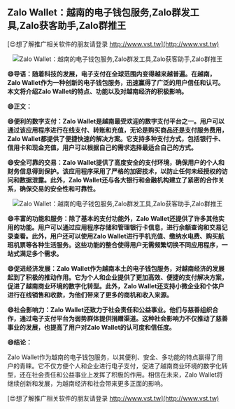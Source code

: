 ## **Zalo Wallet：越南的电子钱包服务,Zalo群发工具,Zalo获客助手,Zalo群推王**

[😍想了解推广相关软件的朋友请登录 http://www.vst.tw](http://www.vst.tw)

 <center><img src="https://vst.tw/MP4/tuiguang/png/3.png" alt="Zalo Wallet：越南的电子钱包服务,Zalo群发工具,Zalo获客助手,Zalo群推王"></center>

**😄导语：随着科技的发展，电子支付在全球范围内变得越来越普遍。在越南，Zalo Wallet作为一种创新的电子钱包服务，迅速赢得了广泛的用户信任和认可。本文将介绍Zalo Wallet的特点、功能以及对越南经济的积极影响。**

**😄正文：**

**😄便利的数字支付：Zalo Wallet是越南最受欢迎的数字支付平台之一。用户可以通过该应用程序进行在线支付、转账和充值，无论是购买商品还是支付服务费用，Zalo Wallet都提供了便捷快速的解决方案。它支持多种支付方式，包括银行卡、信用卡和现金充值，用户可以根据自己的需求选择最适合自己的方式。**

**😄安全可靠的交易：Zalo Wallet提供了高度安全的支付环境，确保用户的个人和财务信息得到保护。该应用程序采用了严格的加密技术，以防止任何未经授权的访问和数据泄露。此外，Zalo Wallet还与各大银行和金融机构建立了紧密的合作关系，确保交易的安全性和可靠性。**

 <center><img src="https://vst.tw/MP4/tuiguang/png/2.png" alt="Zalo Wallet：越南的电子钱包服务,Zalo群发工具,Zalo获客助手,Zalo群推王"></center>

**😄丰富的功能和服务：除了基本的支付功能外，Zalo Wallet还提供了许多其他实用的功能。用户可以通过应用程序存储和管理银行卡信息，进行余额查询和交易记录查看。此外，用户还可以使用Zalo Wallet进行手机充值、缴纳水电费、购买航班机票等各种生活服务。这些功能的整合使得用户无需频繁切换不同应用程序，一站式满足多个需求。**

**😄促进经济发展：Zalo Wallet作为越南本土的电子钱包服务，对越南经济的发展起到了积极的推动作用。它为个人和企业提供了更加高效、便捷的支付解决方案，促进了越南商业环境的数字化转型。此外，Zalo Wallet还支持小微企业和个体户进行在线销售和收款，为他们带来了更多的商机和收入来源。**

**😄社会影响力：Zalo Wallet还致力于社会责任和公益事业。他们与慈善组织合作，通过电子支付平台为弱势群体提供捐赠渠道。这种社会影响力不仅推动了慈善事业的发展，也提高了用户对Zalo Wallet的认可度和信任度。**

**😄结论：**

Zalo Wallet作为越南的电子钱包服务，以其便利、安全、多功能的特点赢得了用户的青睐。它不仅方便个人和企业进行电子支付，促进了越南商业环境的数字化转型，还在社会责任和公益事业上发挥了积极的作用。相信在未来，Zalo Wallet将继续创新和发展，为越南经济和社会带来更多正面的影响。

[😍想了解推广相关软件的朋友请登录 http://www.vst.tw](http://www.vst.tw)



